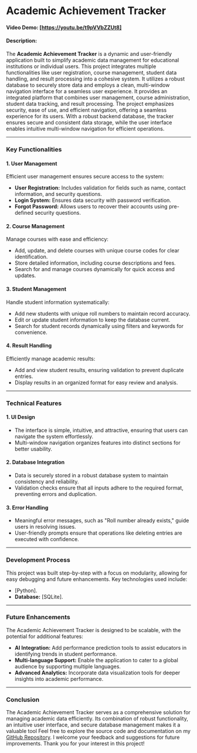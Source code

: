 # Academic Achievement Tracker
#### Video Demo: [https://youtu.be/t9pVVbZZUt8]
#### Description:

The **Academic Achievement Tracker** is a dynamic and user-friendly application built to simplify academic data management for educational institutions or individual users. This project integrates multiple functionalities like user registration, course management, student data handling, and result processing into a cohesive system. It utilizes a robust database to securely store data and employs a clean, multi-window navigation interface for a seamless user experience.
It provides an integrated platform that combines user management, course administration, student data tracking, and result processing. The project emphasizes security, ease of use, and efficient navigation, offering a seamless experience for its users. With a robust backend database, the tracker ensures secure and consistent data storage, while the user interface enables intuitive multi-window navigation for efficient operations.

---

### **Key Functionalities**

#### **1. User Management**
Efficient user management ensures secure access to the system:
- **User Registration:** Includes validation for fields such as name, contact information, and security questions.
- **Login System:** Ensures data security with password verification.
- **Forgot Password:** Allows users to recover their accounts using pre-defined security questions.

#### **2. Course Management**
Manage courses with ease and efficiency:
- Add, update, and delete courses with unique course codes for clear identification.
- Store detailed information, including course descriptions and fees.
- Search for and manage courses dynamically for quick access and updates.

#### **3. Student Management**
Handle student information systematically:
- Add new students with unique roll numbers to maintain record accuracy.
- Edit or update student information to keep the database current.
- Search for student records dynamically using filters and keywords for convenience.

#### **4. Result Handling**
Efficiently manage academic results:
- Add and view student results, ensuring validation to prevent duplicate entries.
- Display results in an organized format for easy review and analysis.

---

### **Technical Features**

#### **1. UI Design**
- The interface is simple, intuitive, and attractive, ensuring that users can navigate the system effortlessly.
- Multi-window navigation organizes features into distinct sections for better usability.

#### **2. Database Integration**
- Data is securely stored in a robust database system to maintain consistency and reliability.
- Validation checks ensure that all inputs adhere to the required format, preventing errors and duplication.

#### **3. Error Handling**
- Meaningful error messages, such as "Roll number already exists," guide users in resolving issues.
- User-friendly prompts ensure that operations like deleting entries are executed with confidence.

---

### **Development Process**
This project was built step-by-step with a focus on modularity, allowing for easy debugging and future enhancements. Key technologies used include:

- [Python].
- **Database:** [SQLite].

---

### **Future Enhancements**
The Academic Achievement Tracker is designed to be scalable, with the potential for additional features:
- **AI Integration:** Add performance prediction tools to assist educators in identifying trends in student performance.
- **Multi-language Support:** Enable the application to cater to a global audience by supporting multiple languages.
- **Advanced Analytics:** Incorporate data visualization tools for deeper insights into academic performance.

---

### **Conclusion**
The Academic Achievement Tracker serves as a comprehensive solution for managing academic data efficiently. Its combination of robust functionality, an intuitive user interface, and secure database management makes it a valuable tool
Feel free to explore the source code and documentation on my [GitHub Repository](https://github.com/SONA-1111). I welcome your feedback and suggestions for future improvements. Thank you for your interest in this project!
